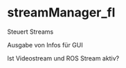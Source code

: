 # streamManager_fl​

Steuert Streams​

Ausgabe von Infos für GUI​

Ist Videostream und ROS Stream aktiv?
